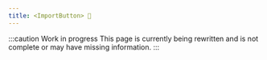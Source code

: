 ```yaml
---
title: <ImportButton> 🚧
---
```


:::caution Work in progress
This page is currently being rewritten and is not complete or may have missing information.
:::